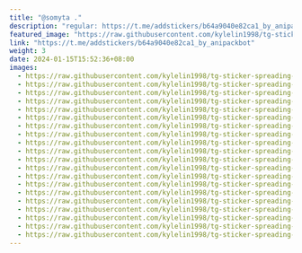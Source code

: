 ```yaml
---
title: "@somyta ."
description: "regular: https://t.me/addstickers/b64a9040e82ca1_by_anipackbot"
featured_image: "https://raw.githubusercontent.com/kylelin1998/tg-sticker-spreading-worldwide-images/main/img/4065f86b-5124-4316-af6f-85459657d6a2.jpg"
link: "https://t.me/addstickers/b64a9040e82ca1_by_anipackbot"
weight: 3
date: 2024-01-15T15:52:36+08:00
images:
  - https://raw.githubusercontent.com/kylelin1998/tg-sticker-spreading-worldwide-images/main/img/4065f86b-5124-4316-af6f-85459657d6a2.jpg
  - https://raw.githubusercontent.com/kylelin1998/tg-sticker-spreading-worldwide-images/main/img/830d829e-1f2c-46cf-b1e8-b6ef98e54cf4.jpg
  - https://raw.githubusercontent.com/kylelin1998/tg-sticker-spreading-worldwide-images/main/img/436f7d30-20d5-4d56-a979-28bf246da105.jpg
  - https://raw.githubusercontent.com/kylelin1998/tg-sticker-spreading-worldwide-images/main/img/f48fabeb-faf6-44c1-8b3d-8aae38a36dad.jpg
  - https://raw.githubusercontent.com/kylelin1998/tg-sticker-spreading-worldwide-images/main/img/97cdafbf-2077-4ca3-a643-1556b2486d86.jpg
  - https://raw.githubusercontent.com/kylelin1998/tg-sticker-spreading-worldwide-images/main/img/f828c111-1159-4d7b-8061-b0e6e42d8339.jpg
  - https://raw.githubusercontent.com/kylelin1998/tg-sticker-spreading-worldwide-images/main/img/19572267-9826-407f-81ec-0980354a0393.jpg
  - https://raw.githubusercontent.com/kylelin1998/tg-sticker-spreading-worldwide-images/main/img/1c48288a-ae94-41a8-bae5-56050fbc8cf8.jpg
  - https://raw.githubusercontent.com/kylelin1998/tg-sticker-spreading-worldwide-images/main/img/92a334bd-7e78-4e94-b2d9-9a051e9695ff.jpg
  - https://raw.githubusercontent.com/kylelin1998/tg-sticker-spreading-worldwide-images/main/img/e43c5ba2-8585-4aaa-bfa8-bc367cf331e1.jpg
  - https://raw.githubusercontent.com/kylelin1998/tg-sticker-spreading-worldwide-images/main/img/8cc20bd2-5f91-4f0a-bca3-017ea62ae062.jpg
  - https://raw.githubusercontent.com/kylelin1998/tg-sticker-spreading-worldwide-images/main/img/ee15ce43-c6d3-4fa7-a08e-7bd31154ffe6.jpg
  - https://raw.githubusercontent.com/kylelin1998/tg-sticker-spreading-worldwide-images/main/img/a4f46516-e304-4d28-9500-cda3cb2d8828.jpg
  - https://raw.githubusercontent.com/kylelin1998/tg-sticker-spreading-worldwide-images/main/img/83f50fa1-d3c9-43c5-82dc-abfd0c17389d.jpg
  - https://raw.githubusercontent.com/kylelin1998/tg-sticker-spreading-worldwide-images/main/img/24a431e1-ca84-443a-aad1-0f0cc9522bd3.jpg
  - https://raw.githubusercontent.com/kylelin1998/tg-sticker-spreading-worldwide-images/main/img/7aef6753-3d20-4655-b7b0-081ef0e7cdb6.jpg
  - https://raw.githubusercontent.com/kylelin1998/tg-sticker-spreading-worldwide-images/main/img/198c9be1-e956-4838-bab0-0113ccd74a95.jpg
  - https://raw.githubusercontent.com/kylelin1998/tg-sticker-spreading-worldwide-images/main/img/9d43cc54-bfa9-4225-8577-2acf3ba899d8.jpg
  - https://raw.githubusercontent.com/kylelin1998/tg-sticker-spreading-worldwide-images/main/img/9b0d93c8-5855-459b-97be-1abb5032b588.jpg
  - https://raw.githubusercontent.com/kylelin1998/tg-sticker-spreading-worldwide-images/main/img/169d2978-40a7-4c0d-a0c4-8d640636c5c2.jpg
---
```

